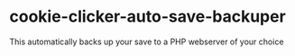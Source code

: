 # cookie-clicker-auto-save-backuper
This automatically backs up your save to a PHP webserver of your choice
